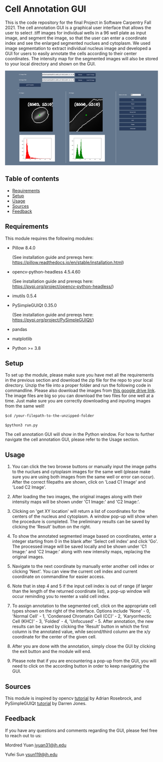 # Cell Annotation GUI
This is the code repository for the final Project in Software Carpentry Fall 2021. The cell annotation GUI is a graphical user interface that allows the user to select .tiff images for individual wells in a 96 well plate as input image, and segment the image, so that the user can enter a coordinate index and see the enlarged segmented nuclues and cytoplasm. We used image segmentation to extract individual nucleus image and developed a GUI for users to easily annotate the cells according to their center coordinates. The intensity map for the segmented images will also be stored to your local directory and shown on the GUI.

![screenshot](https://github.com/mordred-skywalker/Image_Processing_GUI/blob/main/GUI_img/screenshot_fin.png)

## Table of contents
* [Requirements](https://github.com/mordred-skywalker/Image_Processing_GUI#Requirements)
* [Setup](https://github.com/mordred-skywalker/Image_Processing_GUI#Setup)
* [Usage](https://github.com/mordred-skywalker/Image_Processing_GUI#Usage)
* [Sources](https://github.com/mordred-skywalker/Image_Processing_GUI#Sources)
* [Feedback](https://github.com/mordred-skywalker/Image_Processing_GUI#Feedback)

## Requirements

This module requires the following modules:

* Pillow 8.4.0 

     (See installation guide and prereqs here: https://pillow.readthedocs.io/en/stable/installation.html)
* opencv-python-headless 4.5.4.60

     (See installation guide and prereqs here: https://pypi.org/project/opencv-python-headless/)
* imutils 0.5.4
* PySimpleGUIQt 0.35.0

     (See installation guide and prereqs here: https://pypi.org/project/PySimpleGUIQt/)
* pandas
* matplotlib
* Python >= 3.8

## Setup

To set up the module, please make sure you have met all the requirements in the previous section and download the zip file for the repo to your local directory. Unzip the file into a proper folder and run the following code in commandline. Please also download the images from [this google drive link](https://drive.google.com/drive/u/1/folders/1M89Po1fslRPQTp4_ClyAwAfvYVncxFNF). The image files are big so you can download the two files for one well at a time. Just make sure you are correctly downloading and inputing images from the same well!

`$cd /your-filepath-to-the-unzipped-folder`

`$python3 run.py`

The cell annotation GUI will show in the Python window. For how to further navigate the cell annotation GUI, please refer to the Usage section.

## Usage

1. You can click the two browse buttons or manually input the image paths to the nuclues and cytoplasm images for the same well (please make sure you are using both images from the same well or error can occur). After the correct filepaths are shown, click on 'Load C1 Image' and 'Load C2 Image'.

2. After loading the two images, the original images along with their intensity maps will be shown under 'C1 Image:' and 'C2 Image:'.

3. Clicking on 'get XY location' will return a list of coordinates for the centers of the nucleus and cytoplasm. A window pop-up will show when the procedure is completed. The preliminary results can be saved by clicking the 'Result' button on the right.

4. To show the annotated segmented image based on coordinates, enter a integer starting from 0 in the blank after 'Select cell index' and click 'Go'. The processed image will be saved locally and be shown under 'C1 Image:' and 'C2 Image:' along with new intensity maps, replacing the original images.

5. Navigate to the next coordinate by manually enter another cell index or clicking 'Next'. You can view the current cell index and current coordinate on commandline for easier access.

6. Note that in step 4 and 5 if the input cell index is out of range (if larger than the length of the returned coordinate list), a pop-up window will occur reminding you to reenter a valid cell index.

7. To assign annotation to the segmented cell, click on the appropriate cell types shown on the right of the interface. Options include 'None' - 0, 'Normal Cell' - 1, 'Condensed Chromatin Cell (CC)' - 2, 'Karyorrhectic Cell (KHC)' - 3, 'Folded' - 4, 'Unfocused' - 5. After annotation, the new results can be saved by clicking the 'Result' button in which the first column is the annotated value, while second/third column are the x/y coordinate for the center of the given cell.

8. After you are done with the annotation, simply close the GUI by clicking the exit button and the module will end.

9. Please note that if you are encountering a pop-up from the GUI, you will need to click on the according button in order to keep navigating the GUI.


## Sources
This module is inspired by opencv [tutorial](https://www.pyimagesearch.com/2016/02/01/opencv-center-of-contour/) by Adrian Rosebrock, and PySimpleGUIQt [tutorial](https://realpython.com/courses/simplify-gui-dev-pysimplegui/) by Darren Jones.


## Feedback
If you have any questions and comments regarding the GUI, please feel free to reach out to us:

Mordred Yuan jyuan31@jh.edu

Yufei Sun ysun119@jh.edu
